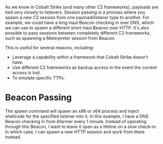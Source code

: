 As we know in Cobalt Strike (and many other C2 frameworks), payloads are tied very closely to listeners.  Session passing is a process where you spawn a new C2 session from one payload/listener type to another.  For example, we could have a long-haul Beacon checking in over DNS, which we can use to spawn a different short-haul Beacon over HTTP.  It's also possible to pass sessions between completely different C2 frameworks, such as spawning a Meterpreter session from Beacon.

This is useful for several reasons, including:

- Leverage a capability within a framework that Cobalt Strike doesn't have.
- Use different C2 frameworks as backup access in the event the current access is lost.
- To emulate specific TTPs.

# Beacon Passing

The spawn command will spawn an x86 or x64 process and inject shellcode for the specified listener into it.
In this example, I have a DNS Beacon checking in from bfarmer every 1 minute. Instead of operating through this Beacon, I want to leave it open as a lifeline on a slow check-in.  In which case, I can spawn a new HTTP session and work from there instead.


